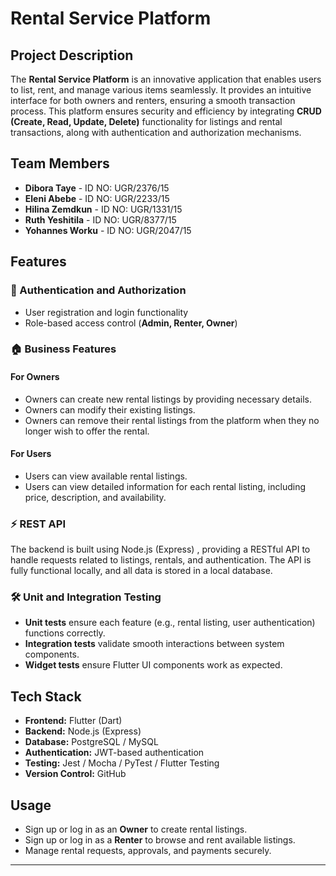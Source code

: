 # Rental Service Platform

## Project Description

The **Rental Service Platform** is an innovative application that enables users to list, rent, and manage various items seamlessly. It provides an intuitive interface for both owners and renters, ensuring a smooth transaction process. This platform ensures security and efficiency by integrating **CRUD (Create, Read, Update, Delete)** functionality for listings and rental transactions, along with authentication and authorization mechanisms.

## Team Members

- **Dibora Taye** - ID NO: UGR/2376/15
- **Eleni Abebe** - ID NO: UGR/2233/15
- **Hilina Zemdkun** - ID NO: UGR/1331/15
- **Ruth Yeshitila** - ID NO: UGR/8377/15
- **Yohannes Worku** - ID NO: UGR/2047/15

## Features

### 🔐 Authentication and Authorization
- User registration and login functionality
- Role-based access control (**Admin, Renter, Owner**)

### 🏠 Business Features
#### For Owners
- Owners can create new rental listings by providing necessary details.
- Owners can modify their existing listings.
- Owners can remove their rental listings from the platform when they no longer wish to offer the rental.

#### For Users
- Users can view available rental listings.
- Users can view detailed information for each rental listing, including price, description, and availability.

### ⚡ REST API
The backend is built using Node.js (Express) , providing a RESTful API to handle requests related to listings, rentals, and authentication. The API is fully functional locally, and all data is stored in a local database.

### 🛠 Unit and Integration Testing
- **Unit tests** ensure each feature (e.g., rental listing, user authentication) functions correctly.
- **Integration tests** validate smooth interactions between system components.
- **Widget tests** ensure Flutter UI components work as expected.

## Tech Stack
- **Frontend:** Flutter (Dart)
- **Backend:** Node.js (Express) 
- **Database:** PostgreSQL / MySQL
- **Authentication:** JWT-based authentication
- **Testing:** Jest / Mocha / PyTest / Flutter Testing
- **Version Control:** GitHub


## Usage
- Sign up or log in as an **Owner** to create rental listings.
- Sign up or log in as a **Renter** to browse and rent available listings.
- Manage rental requests, approvals, and payments securely.

---



